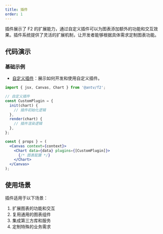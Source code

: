 ```yaml
---
title: 插件
order: 1
---
```


插件展示了 F2 的扩展能力，通过自定义插件可以为图表添加额外的功能和交互效果。插件系统提供了灵活的扩展机制，让开发者能够根据具体需求定制图表功能。

## 代码演示

### 基础示例

- [自定义插件](./demo/plugin.jsx)：展示如何开发和使用自定义插件。

```jsx
import { jsx, Canvas, Chart } from '@antv/f2';

// 自定义插件
const CustomPlugin = {
  init(chart) {
    // 插件初始化逻辑
  },
  render(chart) {
    // 插件渲染逻辑
  },
};

const { props } = (
  <Canvas context={context}>
    <Chart data={data} plugins={[CustomPlugin]}>
      {/* 图表配置 */}
    </Chart>
  </Canvas>
);
```

## 使用场景

插件适用于以下场景：

1. 扩展图表的功能和交互
2. 复用通用的图表组件
3. 集成第三方库和服务
4. 定制特殊的业务需求
